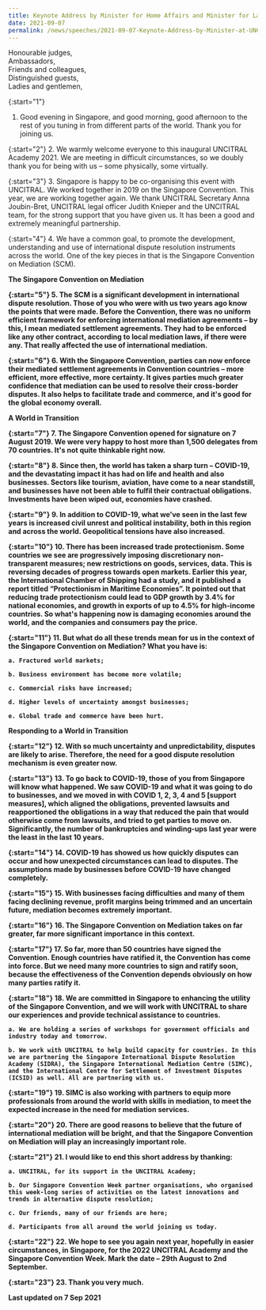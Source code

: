 ```yaml
---
title: Keynote Address by Minister for Home Affairs and Minister for Law K Shanmugam SC at UNCITRAL Academy 2021
date: 2021-09-07
permalink: /news/speeches/2021-09-07-Keynote-Address-by-Minister-at-UNCITRAL-Academy-2021
---
```


Honourable judges,<br>
Ambassadors,<br>
Friends and colleagues,<br>
Distinguished guests,<br>
Ladies and gentlemen,

{:start="1"}
1. Good evening in Singapore, and good morning, good afternoon to the rest of you tuning in from different parts of the world. Thank you for joining us. 

{:start="2"}
2. We warmly welcome everyone to this inaugural UNCITRAL Academy 2021. We are meeting in difficult circumstances, so we doubly thank you for being with us – some physically, some virtually.  

{:start="3"}
3. Singapore is happy to be co-organising this event with UNCITRAL. We worked together in 2019 on the Singapore Convention. This year, we are working together again. We thank UNCITRAL Secretary Anna Joubin-Bret, UNCITRAL legal officer Judith Knieper and the UNCITRAL team, for the strong support that you have given us. It has been a good and extremely meaningful partnership. 

{:start="4"}
4. We have a common goal, to promote the development, understanding and use of international dispute resolution instruments across the world. One of the key pieces in that is the Singapore Convention on Mediation (SCM).

<b>The Singapore Convention on Mediation<b>

{:start="5"}
5. The SCM is a significant development in international dispute resolution. Those of you who were with us two years ago know the points that were made. Before the Convention, there was no uniform efficient framework for enforcing international mediation agreements – by this, I mean mediated settlement agreements. They had to be enforced like any other contract, according to local mediation laws, if there were any. That really affected the use of international mediation. 

{:start="6"}
6. With the Singapore Convention, parties can now enforce their mediated settlement agreements in Convention countries – more efficient, more effective, more certainty. It gives parties much greater confidence that mediation can be used to resolve their cross-border disputes. It also helps to facilitate trade and commerce, and it's good for the global economy overall. 

<b>A World in Transition<b>

{:start="7"}
7. The Singapore Convention opened for signature on 7 August 2019. We were very happy to host more than 1,500 delegates from 70 countries. It's not quite thinkable right now. 

{:start="8"}
8. Since then, the world has taken a sharp turn – COVID-19, and the devastating impact it has had on life and health and also businesses. Sectors like tourism, aviation, have come to a near standstill, and businesses have not been able to fulfil their contractual obligations. Investments have been wiped out, economies have crashed. 

{:start="9"}
9. In addition to COVID-19, what we’ve seen in the last few years is increased civil unrest and political instability, both in this region and across the world. Geopolitical tensions have also increased. 

{:start="10"}
10. There has been increased trade protectionism. Some countries we see are progressively imposing discretionary non-transparent measures; new restrictions on goods, services, data. This is reversing decades of progress towards open markets. Earlier this year, the International Chamber of Shipping had a study, and it published a report titled “Protectionism in Maritime Economies”. It pointed out that reducing trade protectionism could lead to GDP growth by 3.4% for national economies, and growth in exports of up to 4.5% for high-income countries. So what's happening now is damaging economies around the world, and the companies and consumers pay the price. 

{:start="11"}
11. But what do all these trends mean for us in the context of the Singapore Convention on Mediation? What you have is: 

    a. Fractured world markets;
    
    b. Business environment has become more volatile;
    
    c. Commercial risks have increased;
    
    d. Higher levels of uncertainty amongst businesses;
    
    e. Global trade and commerce have been hurt. 

<b>Responding to a World in Transition<b>

{:start="12"}
12. With so much uncertainty and unpredictability, disputes are likely to arise. Therefore, the need for a good dispute resolution mechanism is even greater now.

{:start="13"}
13. To go back to COVID-19, those of you from Singapore will know what happened. We saw COVID-19 and what it was going to do to businesses, and we moved in with COVID 1, 2, 3, 4 and 5 [support measures], which aligned the obligations, prevented lawsuits and reapportioned the obligations in a way that reduced the pain that would otherwise come from lawsuits, and tried to get parties to move on. Significantly, the number of bankruptcies and winding-ups last year were the least in the last 10 years. 

{:start="14"}
14. COVID-19 has showed us how quickly disputes can occur and how unexpected circumstances can lead to disputes. The assumptions made by businesses before COVID-19 have changed completely. 

{:start="15"}
15. With businesses facing difficulties and many of them facing declining revenue, profit margins being trimmed and an uncertain future, mediation becomes extremely important. 

{:start="16"}
16. The Singapore Convention on Mediation takes on far greater, far more significant importance in this context. 

{:start="17"}
17. So far, more than 50 countries have signed the Convention. Enough countries have ratified it, the Convention has come into force. But we need many more countries to sign and ratify soon, because the effectiveness of the Convention depends obviously on how many parties ratify it. 

{:start="18"}
18. We are committed in Singapore to enhancing the utility of the Singapore Convention, and we will work with UNCITRAL to share our experiences and provide technical assistance to countries. 

    a. We are holding a series of workshops for government officials and industry today and tomorrow. 
    
    b. We work with UNCITRAL to help build capacity for countries. In this we are partnering the Singapore International Dispute Resolution Academy (SIDRA), the Singapore International Mediation Centre (SIMC), and the International Centre for Settlement of Investment Disputes (ICSID) as well. All are partnering with us. 

{:start="19"}
19. SIMC is also working with partners to equip more professionals from around the world with skills in mediation, to meet the expected increase in the need for mediation services. 

{:start="20"}
20. There are good reasons to believe that the future of international mediation will be bright, and that the Singapore Convention on Mediation will play an increasingly important role. 

{:start="21"}
21. I would like to end this short address by thanking:

    a. UNCITRAL, for its support in the UNCITRAL Academy;
    
    b. Our Singapore Convention Week partner organisations, who organised this week-long series of activities on the latest innovations and trends in alternative dispute resolution;
    
    c. Our friends, many of our friends are here;
    
    d. Participants from all around the world joining us today. 

{:start="22"}
22. We hope to see you again next year, hopefully in easier circumstances, in Singapore, for the 2022 UNCITRAL Academy and the Singapore Convention Week. Mark the date – 29th August to 2nd September. 

{:start="23"}
23. Thank you very much.


<p class="right-side-updated">Last updated on 7 Sep 2021</p> 
